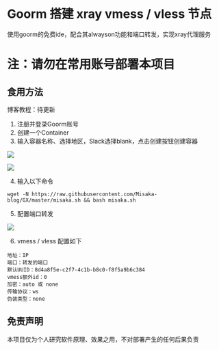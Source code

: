 # Goorm 搭建 xray vmess / vless 节点

使用goorm的免费ide，配合其alwayson功能和端口转发，实现xray代理服务

# 注：请勿在常用账号部署本项目

## 食用方法

博客教程：待更新

1. 注册并登录Goorm账号
2. 创建一个Container
3. 输入容器名称、选择地区，Slack选择blank，点击创建按钮创建容器

![](https://gcore.jsdelivr.net/gh/Misaka-blog/tuchuang@master/20220531052101.png)

![](https://gcore.jsdelivr.net/gh/Misaka-blog/tuchuang@master/20220531052141.png)

4. 输入以下命令

```shell
wget -N https://raw.githubusercontent.com/Misaka-blog/GX/master/misaka.sh && bash misaka.sh
```

5. 配置端口转发

![](https://gcore.jsdelivr.net/gh/Misaka-blog/tuchuang@master/20220531052447.png)

6. vmess / vless 配置如下

```
地址：IP
端口：转发的端口
默认UUID：8d4a8f5e-c2f7-4c1b-b8c0-f8f5a9b6c384
vmess额外id：0
加密：auto 或 none
传输协议：ws
伪装类型：none
```

## 免责声明

本项目仅为个人研究软件原理、效果之用，不对部署产生的任何后果负责
